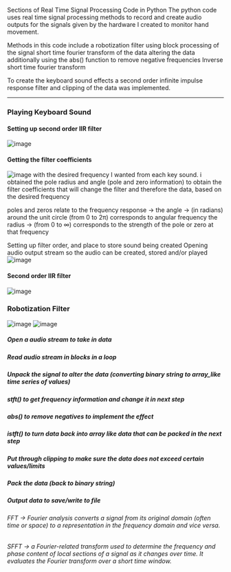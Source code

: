 Sections of Real Time Signal Processing Code in Python
The python code uses real time signal processing methods to record and create audio outputs for the signals given by the hardware I created to monitor hand movement. 

Methods in this code include a robotization filter using
  block processing of the signal
  short time fourier transform of the data 
  altering the data additionally 
    using the abs() function to remove negative frequencies
    Inverse short time fourier transform 

To create the keyboard sound effects a second order infinite impulse response filter and clipping of the data was implemented. 
***
### Playing Keyboard Sound

#### Setting up second order IIR filter
![image](https://github.com/user-attachments/assets/5c887339-dfe8-442b-be74-51b86d22a6e3)

#### Getting the filter coefficients
![image](https://github.com/user-attachments/assets/62b78268-fe98-4a74-abc5-6f10dedee140)
with the desired frequency I wanted from each key sound. i obtained the pole radius and angle (pole and zero information) to obtain the filter coefficients that will change the filter and therefore the data, based on the desired frequency

poles and zeros relate to the frequency response ->
the angle -> (in radians) around the unit circle (from 0 to 2π) corresponds to angular frequency
the radius -> (from 0 to ∞) corresponds to the strength of the pole or zero at that frequency


Setting up filter order, and place to store sound being created
Opening audio output stream so the audio can be created, stored and/or played
![image](https://github.com/user-attachments/assets/abc6c2a9-4fad-40f0-b5ff-f9210788c342)

#### Second order IIR filter
![image](https://github.com/user-attachments/assets/abf52ebf-a254-4ae1-8b24-d9c20bc8be4a)

### Robotization Filter
![image](https://github.com/user-attachments/assets/0644e009-2694-4793-aff8-a2c3050a2160)
![image](https://github.com/user-attachments/assets/ab3088c4-5650-4549-8125-4be790027ce6)

##### Open a audio stream to take in data
##### Read audio stream in blocks in a loop
##### Unpack the signal to alter the data (converting binary string to array_like time series of values)
##### stft() to get frequency information and change it in next step
##### abs() to remove negatives to implement the effect
##### istft() to turn data back into array like data that can be packed in the next step
##### Put through clipping to make sure the data does not exceed certain values/limits
##### Pack the data (back to binary string)
##### Output data to save/write to file

###### FFT -> Fourier analysis converts a signal from its original domain (often time or space) to a representation in the frequency domain and vice versa.

###### SFFT -> a Fourier-related transform used to determine the frequency and phase content of local sections of a signal as it changes over time. It evaluates the Fourier transform over a short time window.


